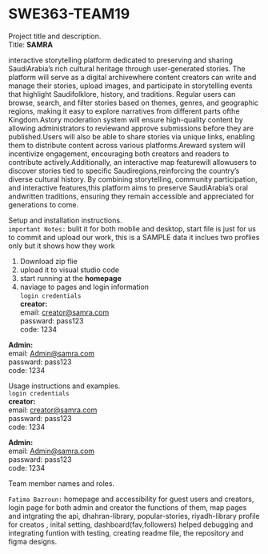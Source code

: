 # SWE363-TEAM19
Project title and description.  
Title: **SAMRA**  

interactive storytelling platform dedicated to preserving and sharing SaudiArabia’s rich
cultural heritage through user-generated stories. The platform will serve as a digital archivewhere content creators can
write and manage their stories, upload images, and participate in storytelling events that highlight Saudifolklore,
history, and traditions. Regular users can browse, search, and filter stories based on themes, genres, and geographic
regions, making it easy to explore narratives from different parts ofthe Kingdom.Astory moderation system will ensure
high-quality content by allowing administrators to reviewand approve submissions before they are published.Users
will also be able to share stories via unique links, enabling them to distribute content across various platforms.Areward
system will incentivize engagement, encouraging both creators and readers to contribute actively.Additionally, an
interactive map featurewill allowusers to discover stories tied to specific Saudiregions,reinforcing the country’s diverse
cultural history. By combining storytelling, community participation, and interactive features,this platform aims to
preserve SaudiArabia’s oral andwritten traditions, ensuring they remain accessible and appreciated for generations to
come.  


Setup and installation instructions.  
`important Notes:`  bulit it for both moblie and desktop, start file is just for us to commit and upload our work, this is a SAMPLE data it inclues two proflies only but it shows how they work 
1. Download zip flie  
2. upload it to visual studio code  
3. start running at the **homepage**  
4. naviage to pages and login information   
   `login credentials`  
**creator:**  
email: creator@samra.com  
passward: pass123  
code: 1234  

**Admin:**  
email: Admin@samra.com  
passward: pass123  
code: 1234  

Usage instructions and examples.  
`login credentials`  
**creator:**  
email: creator@samra.com  
passward: pass123  
code: 1234  

**Admin:**  
email: Admin@samra.com  
passward: pass123  
code: 1234  



Team member names and roles.  

`Fatima Bazroun:` homepage and accessibility for guest users and creators, login page for both admin and creator the functions of them, map pages and intgrating the api, dhahran-library, popular-stories, riyadh-library profile for creatos , inital setting, dashboard(fav,followers) helped debugging and integrating funtion with testing, creating readme file, the repository and figma designs. 

